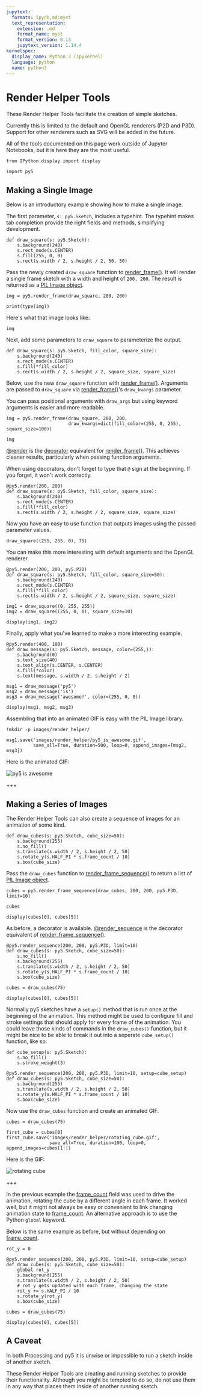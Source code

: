 ```yaml
---
jupytext:
  formats: ipynb,md:myst
  text_representation:
    extension: .md
    format_name: myst
    format_version: 0.13
    jupytext_version: 1.14.4
kernelspec:
  display_name: Python 3 (ipykernel)
  language: python
  name: python3
---
```


# Render Helper Tools

These Render Helper Tools facilitate the creation of simple sketches.

Currently this is limited to the default and OpenGL renderers (P2D and P3D). Support for other renderers such as SVG will be added in the future.

All of the tools documented on this page work outside of Jupyter Notebooks, but it is here they are the most useful.

```{code-cell} ipython3
from IPython.display import display

import py5
```

## Making a Single Image

Below is an introductory example showing how to make a single image.

The first parameter, `s: py5.Sketch`, includes a typehint. The typehint makes tab completion provide the right fields and methods, simplifying development.

```{code-cell} ipython3
def draw_square(s: py5.Sketch):
    s.background(240)
    s.rect_mode(s.CENTER)
    s.fill(255, 0, 0)
    s.rect(s.width / 2, s.height / 2, 50, 50)
```

Pass the newly created `draw_square` function to [render_frame()](/reference/py5functions_render_frame). It will render a single frame sketch with a width and height of `200, 200`. The result is returned as a [PIL Image object](https://pillow.readthedocs.io/en/stable/index.html).

```{code-cell} ipython3
img = py5.render_frame(draw_square, 200, 200)

print(type(img))
```

Here's what that image looks like:

```{code-cell} ipython3
img
```

Next, add some parameters to `draw_square` to parameterize the output.

```{code-cell} ipython3
def draw_square(s: py5.Sketch, fill_color, square_size):
    s.background(240)
    s.rect_mode(s.CENTER)
    s.fill(*fill_color)
    s.rect(s.width / 2, s.height / 2, square_size, square_size)
```

Below, use the new `draw_square` function with [render_frame()](/reference/py5functions_render_frame). Arguments are passed to `draw_square` via [render_frame()](/reference/py5functions_render_frame)'s `draw_kwargs` parameter.

You can pass positional arguments with `draw_args` but using keyword arguments is easier and more readable.

```{code-cell} ipython3
img = py5.render_frame(draw_square, 200, 200,
                       draw_kwargs=dict(fill_color=(255, 0, 255), square_size=100))

img
```

[@render](/reference/py5functions_render) is the [decorator](https://realpython.com/primer-on-python-decorators/) equivalent for [render_frame()](/reference/py5functions_render_frame). This achieves cleaner results, particularly when passing function arguments.

When using decorators, don't forget to type that `@` sign at the beginning. If you forget, it won't work correctly.

```{code-cell} ipython3
@py5.render(200, 200)
def draw_square(s: py5.Sketch, fill_color, square_size):
    s.background(240)
    s.rect_mode(s.CENTER)
    s.fill(*fill_color)
    s.rect(s.width / 2, s.height / 2, square_size, square_size)
```

Now you have an easy to use function that outputs images using the passed parameter values.

```{code-cell} ipython3
draw_square((255, 255, 0), 75)
```

You can make this more interesting with default arguments and the OpenGL renderer.

```{code-cell} ipython3
@py5.render(200, 200, py5.P2D)
def draw_square(s: py5.Sketch, fill_color, square_size=50):
    s.background(240)
    s.rect_mode(s.CENTER)
    s.fill(*fill_color)
    s.rect(s.width / 2, s.height / 2, square_size, square_size)
```

```{code-cell} ipython3
img1 = draw_square((0, 255, 255))
img2 = draw_square((255, 0, 0), square_size=10)

display(img1, img2)
```

Finally, apply what you've learned to make a more interesting example.

```{code-cell} ipython3
@py5.render(400, 100)
def draw_message(s: py5.Sketch, message, color=(255,)):
    s.background(0)
    s.text_size(40)
    s.text_align(s.CENTER, s.CENTER)
    s.fill(*color)
    s.text(message, s.width / 2, s.height / 2)
```

```{code-cell} ipython3
msg1 = draw_message('py5')
msg2 = draw_message('is')
msg3 = draw_message('awesome!', color=(255, 0, 0))

display(msg1, msg2, msg3)
```

Assembling that into an animated GIF is easy with the PIL Image library.

```{code-cell} ipython3
!mkdir -p images/render_helper/

msg1.save('images/render_helper/py5_is_awesome.gif',
          save_all=True, duration=500, loop=0, append_images=[msg2, msg3])
```

Here is the animated GIF:

![py5 is awesome](images/render_helper/py5_is_awesome.gif)

+++

## Making a Series of Images

The Render Helper Tools can also create a sequence of images for an animation of some kind.

```{code-cell} ipython3
def draw_cubes(s: py5.Sketch, cube_size=50):
    s.background(255)
    s.no_fill()
    s.translate(s.width / 2, s.height / 2, 50)
    s.rotate_y(s.HALF_PI * s.frame_count / 10)
    s.box(cube_size)
```

Pass the `draw_cubes` function to [render_frame_sequence()](/reference/py5functions_render_frame_sequence) to return a list of [PIL Image object](https://pillow.readthedocs.io/en/stable/index.html).

```{code-cell} ipython3
cubes = py5.render_frame_sequence(draw_cubes, 200, 200, py5.P3D, limit=10)

cubes
```

```{code-cell} ipython3
display(cubes[0], cubes[5])
```

As before, a decorator is available. [@render_sequence](/reference/py5functions_render_sequence) is the decorator equivalent of [render_frame_sequence()](/reference/py5functions_render_frame_sequence).

```{code-cell} ipython3
@py5.render_sequence(200, 200, py5.P3D, limit=10)
def draw_cubes(s: py5.Sketch, cube_size=50):
    s.no_fill()
    s.background(255)
    s.translate(s.width / 2, s.height / 2, 50)
    s.rotate_y(s.HALF_PI * s.frame_count / 10)
    s.box(cube_size)
```

```{code-cell} ipython3
cubes = draw_cubes(75)

display(cubes[0], cubes[5])
```

Normally py5 sketches have a `setup()` method that is run once at the beginning of the animation. This method might be used to configure fill and stroke settings that should apply for every frame of the animation. You could leave those kinds of commands in the `draw_cubes()` function, but it might be nice to be able to break it out into a seperate `cube_setup()` function, like so:

```{code-cell} ipython3
def cube_setup(s: py5.Sketch):
    s.no_fill()
    s.stroke_weight(3)

@py5.render_sequence(200, 200, py5.P3D, limit=10, setup=cube_setup)
def draw_cubes(s: py5.Sketch, cube_size=50):
    s.background(255)
    s.translate(s.width / 2, s.height / 2, 50)
    s.rotate_y(s.HALF_PI * s.frame_count / 10)
    s.box(cube_size)
```

Now use the `draw_cubes` function and create an animated GIF.

```{code-cell} ipython3
cubes = draw_cubes(75)

first_cube = cubes[0]
first_cube.save('images/render_helper/rotating_cube.gif',
                save_all=True, duration=100, loop=0, append_images=cubes[1:])
```

Here is the GIF:

![rotating cube](images/render_helper/rotating_cube.gif)

+++

In the previous example the [frame_count](/reference/sketch_frame_count) field was used to drive the animation, rotating the cube by a different angle in each frame. It worked well, but it might not always be easy or convenient to link changing animation state to [frame_count](/reference/sketch_frame_count). An alternative approach is to use the Python `global` keyword.

Below is the same example as before, but without depending on [frame_count](/reference/sketch_frame_count).

```{code-cell} ipython3
rot_y = 0

@py5.render_sequence(200, 200, py5.P3D, limit=10, setup=cube_setup)
def draw_cubes(s: py5.Sketch, cube_size=50):
    global rot_y
    s.background(255)
    s.translate(s.width / 2, s.height / 2, 50)
    # rot_y gets updated with each frame, changing the state
    rot_y += s.HALF_PI / 10
    s.rotate_y(rot_y)
    s.box(cube_size)
```

```{code-cell} ipython3
cubes = draw_cubes(75)
```

```{code-cell} ipython3
display(cubes[0], cubes[5])
```

## A Caveat

In both Processing and py5 it is unwise or impossible to run a sketch inside of another sketch.

These Render Helper Tools are creating and running sketches to provide their functionality. Although you might be tempted to do so, do not use them in any way that places them inside of another running sketch.
